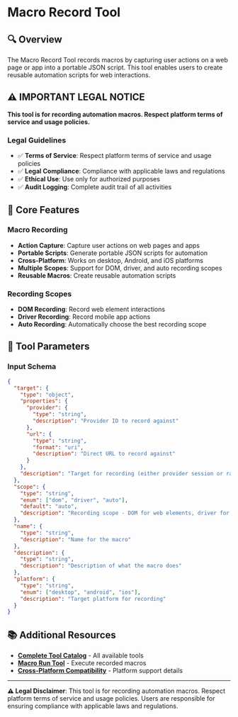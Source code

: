 # Macro Record Tool

## 🔍 **Overview**

The Macro Record Tool records macros by capturing user actions on a web page or app into a portable JSON script. This tool enables users to create reusable automation scripts for web interactions.

## ⚠️ **IMPORTANT LEGAL NOTICE**

**This tool is for recording automation macros. Respect platform terms of service and usage policies.**

### **Legal Guidelines**
- ✅ **Terms of Service**: Respect platform terms of service and usage policies
- ✅ **Legal Compliance**: Compliance with applicable laws and regulations
- ✅ **Ethical Use**: Use only for authorized purposes
- ✅ **Audit Logging**: Complete audit trail of all activities

## 🎯 **Core Features**

### **Macro Recording**
- **Action Capture**: Capture user actions on web pages and apps
- **Portable Scripts**: Generate portable JSON scripts for automation
- **Cross-Platform**: Works on desktop, Android, and iOS platforms
- **Multiple Scopes**: Support for DOM, driver, and auto recording scopes
- **Reusable Macros**: Create reusable automation scripts

### **Recording Scopes**
- **DOM Recording**: Record web element interactions
- **Driver Recording**: Record mobile app actions
- **Auto Recording**: Automatically choose the best recording scope

## 🔧 **Tool Parameters**

### **Input Schema**
```json
{
  "target": {
    "type": "object",
    "properties": {
      "provider": {
        "type": "string",
        "description": "Provider ID to record against"
      },
      "url": {
        "type": "string",
        "format": "uri",
        "description": "Direct URL to record against"
      }
    },
    "description": "Target for recording (either provider session or raw URL)"
  },
  "scope": {
    "type": "string",
    "enum": ["dom", "driver", "auto"],
    "default": "auto",
    "description": "Recording scope - DOM for web elements, driver for mobile actions, auto to choose best"
  },
  "name": {
    "type": "string",
    "description": "Name for the macro"
  },
  "description": {
    "type": "string",
    "description": "Description of what the macro does"
  },
  "platform": {
    "type": "string",
    "enum": ["desktop", "android", "ios"],
    "description": "Target platform for recording"
  }
}
```

## 📚 **Additional Resources**

- **[Complete Tool Catalog](docs/general/TOOL_CATALOG.md)** - All available tools
- **[Macro Run Tool](macro_run.md)** - Execute recorded macros
- **[Cross-Platform Compatibility](docs/CROSS_PLATFORM_COMPATIBILITY.md)** - Platform support details

---

**⚠️ Legal Disclaimer**: This tool is for recording automation macros. Respect platform terms of service and usage policies. Users are responsible for ensuring compliance with applicable laws and regulations.